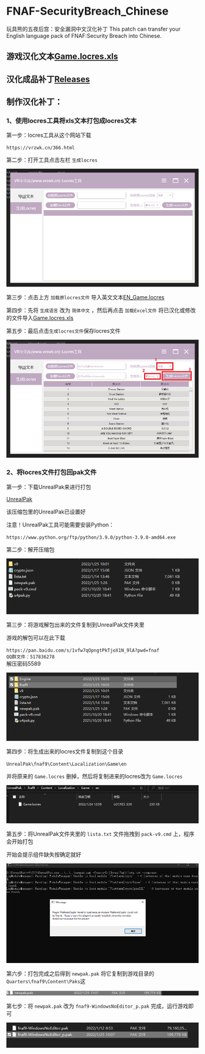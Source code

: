 # FNAF-SecurityBreach_Chinese
玩具熊的五夜后宫：安全漏洞中文汉化补丁
This patch can transfer your English language pack of FNAF:Security Breach into Chinese.

## 游戏汉化文本[Game.locres.xls](src/Game.locres.xls)

## 汉化成品补丁[Releases](https://github.com/HanFengRuYue/FNAF-SecurityBreach_Chinese/releases/tag/%E6%AD%A3%E5%BC%8F%E7%89%88)

## 制作汉化补丁：

### 1、使用locres工具将xls文本打包成locres文本

第一步：locres工具从这个网站下载

`https://vrzwk.cn/366.html`

第二步：打开工具点击左栏 `生成locres`

![avatar](image/1.png)

第三步：点击上方 `加载原locres文件` 导入英文文本[EN_Game.locres](src/EN_Game.locres) 

第四步：先将 `生成语言` 改为 `简体中文` ，然后再点击 `加载Excel文件` 将已汉化或修改的文件导入[Game.locres.xls](src/Game.locres.xls) 

第五步：最后点击`生成locres文件`保存locres文件

![](image/4.png) 


### 2、将locres文件打包回pak文件

第一步：下载UnrealPak来进行打包 

[UnrealPak](program/UnrealPak.zip) 

该压缩包里的UnrealPak已设置好

注意！UnrealPak工具可能需要安装Python：

`https://www.python.org/ftp/python/3.9.0/python-3.9.0-amd64.exe`

第二步：解开压缩包

![](image/7.png) 

第三步：将游戏解包出来的文件复制到UnrealPak文件夹里

游戏的解包可以在此下载 <br/>

`https://pan.baidu.com/s/1vfw7qOpngtPkTjoX1N_9lA?pwd=fnaf` <br/>
`QQ群文件：517836278` <br/>
解压密码5589 <br/>

![](image/8.png) 

第四步：将生成出来的locres文件复制到这个目录

`UnrealPak\fnaf9\Content\Localization\Game\en`

并将原来的 `Game.locres` 删掉，然后将复制进来的locres改为 `Game.locres`

![](image/9.png)

第五步：将UnrealPak文件夹里的 `lista.txt` 文件拖拽到 `pack-v9.cmd` 上，程序会开始打包

开始会提示组件缺失按确定就好

![](image/10.png)

第六步：打包完成之后得到 `newpak.pak` 将它复制到游戏目录的 `Quarters\fnaf9\Content\Paks`这

![](image/11.png)

第七步：将 `newpak.pak` 改为 `fnaf9-WindowsNoEditor_p.pak` 完成，运行游戏即可

![](image/12.png)
